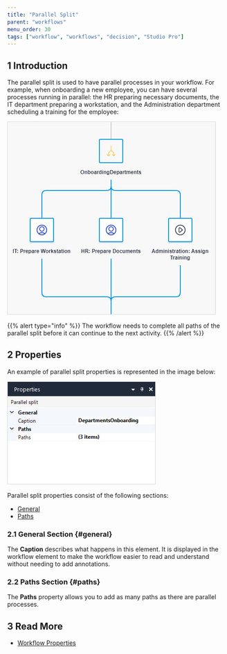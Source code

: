 ```yaml
---
title: "Parallel Split"
parent: "workflows"
menu_order: 30
tags: ["workflow", "workflows", "decision", "Studio Pro"]
---
```


## 1 Introduction

The parallel split is used to have parallel processes in your workflow. For example, when onboarding a new employee, you can have several processes running in parallel: the HR preparing necessary documents, the IT department preparing a workstation, and the Administration department scheduling a training for the employee:

![Parallel Split Example](attachments/parallel-split/parallel-split.jpg)

{{% alert type="info" %}}
The workflow needs to complete all paths of the parallel split before it can continue to the next activity.
{{% /alert %}}

## 2 Properties

An example of parallel split properties is represented in the image below:

![Parallel Split Properties](attachments/parallel-split/parallel-split-properties.jpg)



Parallel split properties consist of the following sections:

* [General](#general)
* [Paths](#paths)

### 2.1 General Section {#general}

The **Caption** describes what happens in this element. It is displayed in the workflow element to make the workflow easier to read and understand without needing to add annotations.

### 2.2 Paths Section {#paths}

The **Paths** property allows you to add as many paths as there are parallel processes. 

## 3 Read More

* [Workflow Properties](workflow-properties)